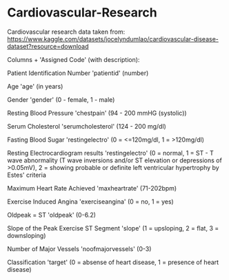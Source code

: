 # Cardiovascular-Research

Cardiovascular research data taken from: https://www.kaggle.com/datasets/jocelyndumlao/cardiovascular-disease-dataset?resource=download


Columns + 'Assigned Code' (with description):


Patient Identification Number    'patientid'              (number)

Age    'age'                               (in years)

Gender    'gender'                         (0 - female, 1 - male)

Resting Blood Pressure    'chestpain'      (94 - 200 mmHG (systolic))

Serum Cholesterol    'serumcholesterol'    (124 - 200 mg/dl)

Fasting Blood Sugar    'restingelectro'   (0 = <=120mg/dl, 1 = >120mg/dl)

Resting Electrocardiogram results    'restingelectro'          (0 = normal, 1 = ST - T wave abnormality (T wave inversions and/or ST elevation or depressions of >0.05mV), 2 = showing probable or definite left ventricular hypertrophy by Estes' criteria

Maximum Heart Rate Achieved 'maxheartrate' (71-202bpm)

Exercise Induced Angina  'exerciseangina' (0 = no, 1 = yes)

Oldpeak = ST 'oldpeak' (0-6.2)

Slope of the Peak Exercise ST Segment 'slope' (1 = upsloping, 2 = flat, 3 = downsloping)

Number of Major Vessels 'noofmajorvessels' (0-3)

Classification 'target' (0 = absense of heart disease, 1 = presence of heart disease)
